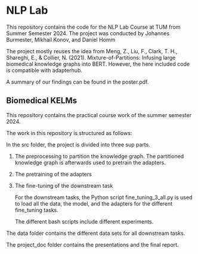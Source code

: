 # NLP Lab
This repository contains the code for the NLP Lab Course at TUM from Summer Semester 2024. 
The project was conducted by Johannes Burmester, Mikhail Konov, and Daniel Homm

The project mostly reuses the idea from Meng, Z., Liu, F., Clark, T. H., Shareghi, E., & Collier, N. (2021). Mixture-of-Partitions: Infusing large biomedical knowledge graphs into BERT.
However, the here included code is compatible with adapterhub.

A summary of our findings can be found in the poster.pdf.

## Biomedical KELMs

This repository contains the practical course work of the summer semester 2024.

The work in this repository is structured as follows:

In the src folder, the project is divided into three sup parts.

1.  The preprocessing to partition the knowledge graph. The partitioned knowledge graph is afterwards used to pretrain the adapters.

2. The pretraining of the adapters

3. The fine-tuning of the downstream task

   For the downstream tasks, the Python script fine_tuning_3_all.py is used to load all the data, the model, and the adapters for the different fine_tuning tasks.

   The different bash scripts include different experiments.

The data folder contains the different data sets for all downstream tasks.

The project_doc folder contains the presentations and the final report.
